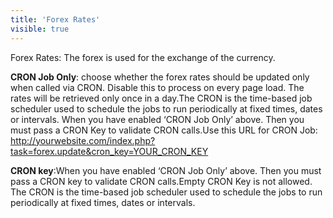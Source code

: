 ```yaml
---
title: 'Forex Rates'
visible: true
---
```


Forex Rates: The forex is used for the exchange of the currency.

**CRON Job Only**: choose whether the forex rates should be updated only when called via CRON. Disable this to process on every page load. The rates will be retrieved only once in a day.The CRON is the time-based job scheduler used to schedule the jobs to run periodically at fixed times, dates or intervals.
When you have enabled ‘CRON Job Only’ above. Then you must pass a CRON Key to validate CRON calls.Use this URL for CRON Job: http://yourwebsite.com/index.php?task=forex.update&cron_key=YOUR_CRON_KEY

**CRON key**:When you have enabled ‘CRON Job Only’ above. Then you must pass a CRON key to validate CRON calls.Empty CRON Key is not allowed. The CRON is the time-based job scheduler used to schedule the jobs to run periodically at fixed times, dates or intervals.
